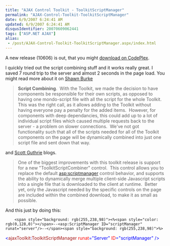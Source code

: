 ```yaml
---
title: "AJAX Control Toolkit - ToolkitScriptManager"
permalink: "AJAX-Control-Toolkit-ToolkitScriptManager"
date: 6/9/2007 6:24:41 AM
updated: 6/9/2007 6:24:41 AM
disqusIdentifier: 20070609062441
tags: ["ASP.NET AJAX"]
alias:
 - /post/AJAX-Control-Toolkit-ToolkitScriptManager.aspx/index.html
---
```

A new release (10606) is out, that you might [download on CodePlex](http://www.codeplex.com/AtlasControlToolkit).

I quickly tried out the script combining stuff and it works really great. I saved 7 round trip to the server and almost 2 seconds in the page load. You might read more about it on [Shawn Burke](http://blogs.msdn.com/sburke/archive/2007/06/07/updated-toolkit-release-now-available.aspx)
<!-- more -->

> **Script Combining**.  With the Toolkit, we made the decision to have components be responsible for their own scripts, as opposed to having one mondo-script file with all the script for the whole Toolkit.  This was the right call, as it allows adding to the Toolkit without having everyone pay a penalty for the added items.  However, for components with deep dependancies, this could add up to a lot of individual script files which caused multiple requests back to the server - a problem on slower connections.  We've not got functionality such that all of the scripts needed for all of the Toolkit components on the page will be dynamically combined into just one script file and sent down that way.

and [Scott Guthrie](http://weblogs.asp.net/scottgu/archive/2007/06/08/new-asp-net-ajax-control-toolkit-release.aspx) blogs.

> One of the biggest improvements with this toolkit release is support for a new "ToolkitScriptCombiner" control.  This control allows you to replace the default <asp:scriptmanager> control behavior, and supports the ability to dynamically merge multiple client-side Javascript scripts into a single file that is downloaded to the client at runtime.  Better yet, only the Javascript needed by the specific controls on the page are included within the combined download, to make it as small as possible.

And this just by doing this:

        <span style="background: rgb(255,238,98)"><%<span style="color: rgb(0,128,0)"></span>--<asp:ScriptManager ID="scriptManager" runat="server"/>--</span><span style="background: rgb(255,238,98)">%>
</span>        <span style="color: rgb(0,0,255)"><</span><span style="color: rgb(163,21,21)">ajaxToolkit</span><span style="color: rgb(0,0,255)">:</span><span style="color: rgb(163,21,21)">ToolkitScriptManager</span> <span style="color: rgb(255,0,0)">runat</span><span style="color: rgb(0,0,255)">="Server"</span> <span style="color: rgb(255,0,0)">ID</span><span style="color: rgb(0,0,255)">="scriptManager"</span> <span style="color: rgb(0,0,255)">/>
</span>
[](http://11011.net/software/vspaste)
